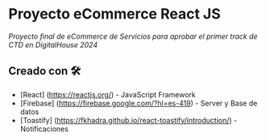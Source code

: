 # Proyecto eCommerce React JS

_Proyecto final de eCommerce de Servicios para aprobar el primer track de CTD en DigitalHouse 2024_

## Creado con 🛠️

* [React] (https://reactjs.org/) - JavaScript Framework
* [Firebase] (https://firebase.google.com/?hl=es-419) - Server y Base de datos
* [Toastify] (https://fkhadra.github.io/react-toastify/introduction/) - Notificaciones
